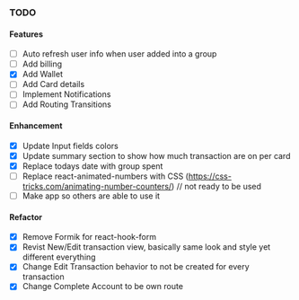 ### TODO

#### Features

- [ ] Auto refresh user info when user added into a group
- [ ] Add billing
- [x] Add Wallet
- [ ] Add Card details
- [ ] Implement Notifications
- [ ] Add Routing Transitions

#### Enhancement

- [x] Update Input fields colors
- [x] Update summary section to show how much transaction are on per card
- [x] Replace todays date with group spent
- [ ] Replace react-animated-numbers with CSS (https://css-tricks.com/animating-number-counters/) // not ready to be used
- [ ] Make app so others are able to use it

#### Refactor

- [x] Remove Formik for react-hook-form
- [x] Revist New/Edit transaction view, basically same look and style yet different everything
- [x] Change Edit Transaction behavior to not be created for every transaction
- [x] Change Complete Account to be own route
